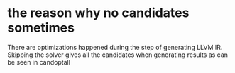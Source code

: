 # the reason why no candidates sometimes

There are optimizations happened during the step of generating LLVM IR.
Skipping the solver gives all the candidates when generating results as can be seen in candoptall
